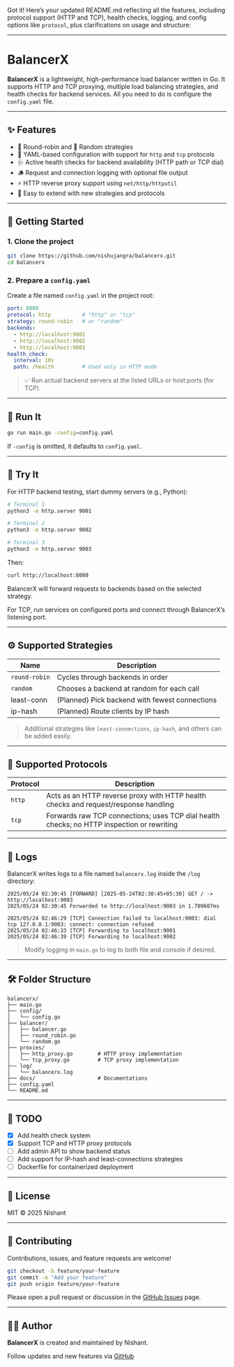 Got it! Here’s your updated README.md reflecting all the features, including protocol support (HTTP and TCP), health checks, logging, and config options like `protocol`, plus clarifications on usage and structure:

---

# BalancerX

**BalancerX** is a lightweight, high-performance load balancer written in Go. It supports HTTP and TCP proxying, multiple load balancing strategies, and health checks for backend services. All you need to do is configure the `config.yaml` file.

---

## ✨ Features

* 🔁 Round-robin and 🎲 Random strategies
* 📂 YAML-based configuration with support for `http` and `tcp` protocols
* 🩺 Active health checks for backend availability (HTTP path or TCP dial)
* 🪵 Request and connection logging with optional file output
* ⚡ HTTP reverse proxy support using `net/http/httputil`
* 🔧 Easy to extend with new strategies and protocols

---

## 🚀 Getting Started

### 1. Clone the project

```bash
git clone https://github.com/nishujangra/balancerx.git
cd balancerx
```

### 2. Prepare a `config.yaml`

Create a file named `config.yaml` in the project root:

```yaml
port: 8080
protocol: http          # "http" or "tcp"
strategy: round-robin   # or "random"
backends:
  - http://localhost:9001
  - http://localhost:9002
  - http://localhost:9003
health_check:
  interval: 10s
  path: /health         # Used only in HTTP mode
```

> ✅ Run actual backend servers at the listed URLs or host\:ports (for TCP).

---

## 🏃 Run It

```bash
go run main.go -config=config.yaml
```

If `-config` is omitted, it defaults to `config.yaml`.

---

## 🧪 Try It

For HTTP backend testing, start dummy servers (e.g., Python):

```bash
# Terminal 1
python3 -m http.server 9001

# Terminal 2
python3 -m http.server 9002

# Terminal 3
python3 -m http.server 9003
```

Then:

```bash
curl http://localhost:8080
```

BalancerX will forward requests to backends based on the selected strategy.

For TCP, run services on configured ports and connect through BalancerX’s listening port.

---

## ⚙️ Supported Strategies

| Name          | Description                                    |
| ------------- | ---------------------------------------------- |
| `round-robin` | Cycles through backends in order               |
| `random`      | Chooses a backend at random for each call      |
| least-conn    | (Planned) Pick backend with fewest connections |
| ip-hash       | (Planned) Route clients by IP hash             |

> Additional strategies like `least-connections`, `ip-hash`, and others can be added easily.

---

## 🔌 Supported Protocols

| Protocol | Description                                                                                |
| -------- | ------------------------------------------------------------------------------------------ |
| `http`   | Acts as an HTTP reverse proxy with HTTP health checks and request/response handling        |
| `tcp`    | Forwards raw TCP connections; uses TCP dial health checks; no HTTP inspection or rewriting |

---

## 📄 Logs

BalancerX writes logs to a file named `balancerx.log` inside the `/log` directory:

```
2025/05/24 02:30:45 [FORWARD] [2025-05-24T02:30:45+05:30] GET / -> http://localhost:9003
2025/05/24 02:30:45 Forwarded to http://localhost:9003 in 1.709607ms

2025/05/24 02:46:29 [TCP] Connection failed to localhost:9003: dial tcp 127.0.0.1:9003: connect: connection refused
2025/05/24 02:46:33 [TCP] Forwarding to localhost:9001
2025/05/24 02:46:39 [TCP] Forwarding to localhost:9002
```

> Modify logging in `main.go` to log to both file and console if desired.

---

## 🛠 Folder Structure

```
balancerx/
├── main.go
├── config/
│   └── config.go
├── balancer/
│   ├── balancer.go
│   ├── round_robin.go
│   └── random.go
├── proxies/
│   ├── http_proxy.go        # HTTP proxy implementation
│   └── tcp_proxy.go         # TCP proxy implementation
├── log/
│   └── balancerx.log
├── docs/                    # Documentations
├── config.yaml
└── README.md
```

---

## 📌 TODO

* [x] Add health check system
* [x] Support TCP and HTTP proxy protocols
* [ ] Add admin API to show backend status
* [ ] Add support for IP-hash and least-connections strategies
* [ ] Dockerfile for containerized deployment

---

## 📜 License

MIT © 2025 Nishant

---

## 🤝 Contributing

Contributions, issues, and feature requests are welcome!

```bash
git checkout -b feature/your-feature
git commit -m "Add your feature"
git push origin feature/your-feature
```

Please open a pull request or discussion in the [GitHub Issues](https://github.com/nishujangra/balancerx/issues) page.

---

## 👨‍💻 Author

**BalancerX** is created and maintained by Nishant.

Follow updates and new features via [GitHub](https://github.com/nishujangra/balancerx)